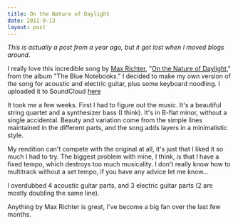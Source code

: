 ```yaml
---
title: On the Nature of Daylight
date: 2011-9-13
layout: post
---
```


_This is actually a post from a year ago, but it got lost when I moved blogs around_.

I really love this incredible song by [Max Richter](http://www.maxrichter.com/en/index.php),
"[On the Nature of Daylight](http://www.amazon.com/Blue-Notebooks-Max-Richter/dp/B0001FT2EE/ref=sr_1_1?ie=UTF8&qid=1290379018&sr=8-1),"
from the album "The Blue Notebooks." I decided to make my own version of
the song for acoustic and electric guitar, plus some keyboard noodling.
I uploaded it to SoundCloud [here](https://soundcloud.com/ripsawridge/on-the-nature-of-daylight)

It took me a few weeks. First I had to figure out the music. It's a beautiful
string quartet and a synthesizer bass (I think). It's in B-flat minor,
without a single accidental. Beauty and variation come from the simple
lines maintained in the different parts, and the song adds layers in a
minimalistic style.

My rendition can't compete with the original at all, it's just that I
liked it so much I had to try. The biggest problem with mine, I think,
is that I have a fixed tempo, which destroys too much musicality. I don't
really know how to multitrack without a set tempo, if you have any advice
let me know...

I overdubbed 4 acoustic guitar parts, and 3 electric guitar parts (2 are
mostly doubling the same line).

Anything by Max Richter is great, I've become a big fan over the last
few months.
